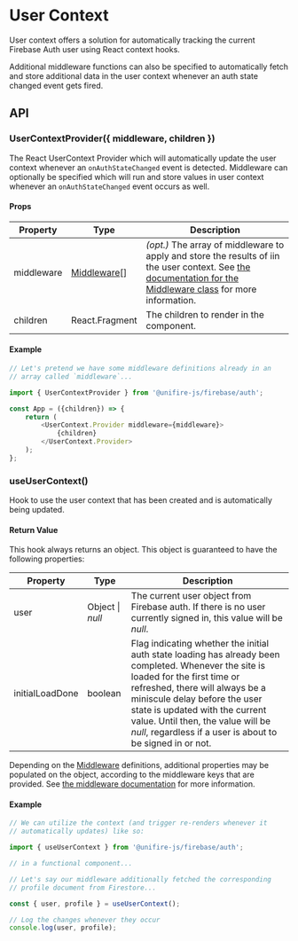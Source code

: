 # User Context

User context offers a solution for automatically tracking the current Firebase Auth user using React context hooks.

Additional middleware functions can also be specified to automatically fetch and store additional data in the user context whenever an auth state changed event gets fired.

## API

### UserContextProvider({ middleware, children })

The React UserContext Provider which will automatically update the user context whenever an `onAuthStateChanged` event is detected. Middleware can optionally be specified which will run and store values in user context whenever an `onAuthStateChanged` event occurs as well.

#### Props

| Property | Type | Description |
| --- | --- | --- |
| middleware | [Middleware](/packages/firebase/docs/api/auth/middleware.md)\[\] | *(opt.)* The array of middleware to apply and store the results of iin the user context. See [the documentation for the Middleware class](/packages/firebase/docs/api/auth/middleware.md) for more information. |
| children | React.Fragment | The children to render in the component. |

#### Example

```js
// Let's pretend we have some middleware definitions already in an
// array called `middleware`...

import { UserContextProvider } from '@unifire-js/firebase/auth';

const App = ({children}) => {
    return (
        <UserContext.Provider middleware={middleware}>
            {children}
        </UserContext.Provider>
    );
};
```

### useUserContext()

Hook to use the user context that has been created and is automatically being updated.

#### Return Value

This hook always returns an object. This object is guaranteed to have the following properties:

| Property | Type | Description |
| --- | --- | --- |
| user | Object \| *null* | The current user object from Firebase auth. If there is no user currently signed in, this value will be *null*. |
| initialLoadDone | boolean | Flag indicating whether the initial auth state loading has already been completed. Whenever the site is loaded for the first time or refreshed, there will always be a miniscule delay before the user state is updated with the current value. Until then, the value will be *null*, regardless if a user is about to be signed in or not. |

Depending on the [Middleware](/packages/firebase/docs/api/auth/middleware.md) definitions, additional properties may be populated on the object, according to the middleware keys that are provided. See [the middleware documentation](/packages/firebase/docs/api/auth/middleware.md) for more information.

#### Example

```js
// We can utilize the context (and trigger re-renders whenever it
// automatically updates) like so:

import { useUserContext } from '@unifire-js/firebase/auth';

// in a functional component...

// Let's say our middleware additionally fetched the corresponding
// profile document from Firestore...

const { user, profile } = useUserContext();

// Log the changes whenever they occur
console.log(user, profile);
```